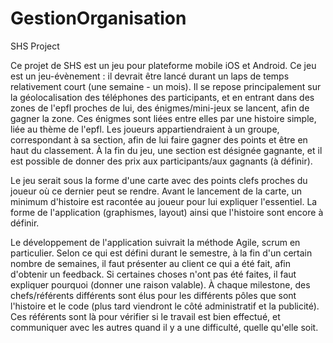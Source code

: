# GestionOrganisation
SHS Project

Ce projet de SHS est un jeu pour plateforme mobile iOS et Android. Ce jeu est un jeu-évènement : il devrait être lancé durant un laps de temps relativement court (une semaine - un mois). Il se repose principalement sur la géolocalisation des téléphones des participants, et en entrant dans des zones de l'epfl proches de lui, des énigmes/mini-jeux se lancent, afin de gagner la zone. Ces énigmes sont liées entre elles par une histoire simple, liée au thème de l'epfl. Les joueurs appartiendraient à un groupe, correspondant à sa section, afin de lui faire gagner des points et être en haut du classement. À la fin du jeu, une section est désignée gagnante, et il est possible de donner des prix aux participants/aux gagnants (à définir).

Le jeu serait sous la forme d'une carte avec des points clefs proches du joueur où ce dernier peut se rendre. Avant le lancement de la carte, un minimum d'histoire est racontée au joueur pour lui expliquer l'essentiel. La forme de l'application (graphismes, layout) ainsi que l'histoire sont encore à définir.

Le développement de l'application suivrait la méthode Agile, scrum en particulier. Selon ce qui est défini durant le semestre, à la fin d'un certain nombre de semaines, il faut présenter au client ce qui a été fait, afin d'obtenir un feedback. Si certaines choses n'ont pas été faites, il faut expliquer pourquoi (donner une raison valable). À chaque milestone, des chefs/référents différents sont élus pour les différents pôles que sont l'histoire et le code (plus tard viendront le côté administratif et la publicité). Ces référents sont là pour vérifier si le travail est bien effectué, et communiquer avec les autres quand il y a une difficulté, quelle qu'elle soit.

